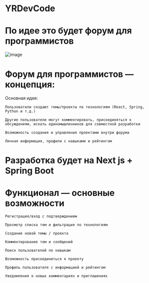# YRDevCode
# По идее это будет форум для программистов
![image](https://github.com/user-attachments/assets/2c9b4030-4b13-4ac3-a307-120416934d20)

# Форум для программистов — концепция:
Основная идея:

    Пользователи создают темы/проекты по технологиям (React, Spring, Python и т.д.)

    Другие пользователи могут комментировать, присоединяться к обсуждениям, искать единомышленников для совместной разработки

    Возможность создания и управления проектами внутри форума

    Личная информация, профили с навыками и рейтингом

# Разработка будет на Next js + Spring Boot

# Функционал — основные возможности

    Регистрация/вход с подтверждением

    Просмотр списка тем и фильтрация по технологиям

    Создание новой темы / проекта

    Комментирование тем и сообщений

    Поиск пользователей по навыкам

    Возможность присоединиться к проекту

    Профиль пользователя с информацией и рейтингом

    Уведомления о новых комментариях и приглашениях

